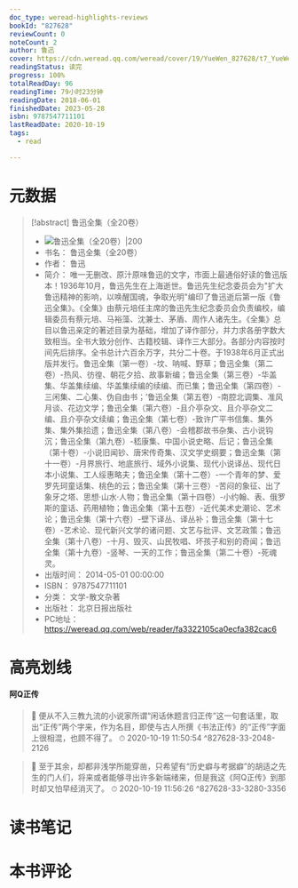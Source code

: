 ```yaml
---
doc_type: weread-highlights-reviews
bookId: "827628"
reviewCount: 0
noteCount: 2
author: 鲁迅
cover: https://cdn.weread.qq.com/weread/cover/19/YueWen_827628/t7_YueWen_827628.jpg
readingStatus: 读完
progress: 100%
totalReadDay: 96
readingTime: 79小时23分钟
readingDate: 2018-06-01
finishedDate: 2023-05-28
isbn: 9787547711101
lastReadDate: 2020-10-19
tags:
  - read

---
```

# 元数据
> [!abstract] 鲁迅全集（全20卷）
> - ![ 鲁迅全集（全20卷）|200](https://cdn.weread.qq.com/weread/cover/19/YueWen_827628/t7_YueWen_827628.jpg)
> - 书名： 鲁迅全集（全20卷）
> - 作者： 鲁迅
> - 简介： 唯一无删改、原汁原味鲁迅的文字，市面上最通俗好读的鲁迅版本！1936年10月，鲁迅先生在上海逝世。鲁迅先生纪念委员会为"扩大鲁迅精神的影响，以唤醒国魂，争取光明"编印了鲁迅逝后第一版《鲁迅全集》。《全集》由蔡元培任主席的鲁迅先生纪念委员会负责编校，编辑委员有蔡元培、马裕藻、沈兼士、茅盾、周作人诸先生。《全集》总目以鲁迅亲定的著述目录为基础，增加了译作部分，并力求各册字数大致相当。全书大致分创作、古籍校辑、译作三大部分。各部分内容按时间先后排序。全书总计六百余万字，共分二十卷。于1938年6月正式出版并发行。鲁迅全集（第一卷）-坟、呐喊、野草；鲁迅全集（第二卷）-热风、彷徨、朝花夕拾、故事新编；鲁迅全集（第三卷）-华盖集、华盖集续编、华盖集续编的续编、而已集；鲁迅全集（第四卷）-三闲集、二心集、伪自由书；’鲁迅全集（第五卷）-南腔北调集、准风月谈、花边文学；鲁迅全集（第六卷）-且介亭杂文、且介亭杂文二编、且介亭杂文续编；鲁迅全集（第七卷）-致许广平书信集、集外集、集外集拾遗；鲁迅全集（第八卷）-会稽郡故书杂集、古小说钩沉；鲁迅全集（第九卷）-嵇康集、中国小说史略、后记；鲁迅全集（第十卷）-小说旧闻钞、唐宋传奇集、汉文学史纲要；鲁迅全集（第十一卷）-月界旅行、地底旅行、域外小说集、现代小说译丛、现代日本小说集、工人绥惠略夫；鲁迅全集（第十二卷）-一个青年的梦、爱罗先珂童话集、桃色的云；鲁迅全集（第十三卷）-苦闷的象征、出了象牙之塔、思想·山水·人物；鲁迅全集（第十四卷）-小约翰、表、俄罗斯的童话、药用植物；鲁迅全集（第十五卷）-近代美术史潮论、艺术论；鲁迅全集（第十六卷）-壁下译丛、译丛补；鲁迅全集（第十七卷）-艺术论、现代新兴文学的诸问题、文艺与批评、文艺政策；鲁迅全集（第十八卷）-十月、毁灭、山民牧唱、坏孩子和别的奇闻；鲁迅全集（第十九卷）-竖琴、一天的工作；鲁迅全集（第二十卷）-死魂灵。
> - 出版时间： 2014-05-01 00:00:00
> - ISBN： 9787547711101
> - 分类： 文学-散文杂著
> - 出版社： 北京日报出版社
> - PC地址：https://weread.qq.com/web/reader/fa3322105ca0ecfa382cac6

# 高亮划线

#### 阿Q正传

> 📌 便从不入三教九流的小说家所谓“闲话休题言归正传”这一句套话里，取出“正传”两个字来，作为名目，即使与古人所撰《书法正传》的“正传”字面上很相混，也顾不得了。 
> ⏱ 2020-10-19 11:50:54 ^827628-33-2048-2126

> 📌 至于其余，却都非浅学所能穿凿，只希望有“历史癖与考据癖”的胡适之先生的门人们，将来或者能够寻出许多新端绪来，但是我这《阿Q正传》到那时却又怕早经消灭了。 
> ⏱ 2020-10-19 11:56:26 ^827628-33-3280-3356

# 读书笔记

# 本书评论

